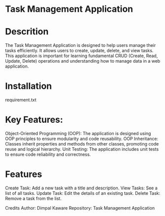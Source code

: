 # Task Management Application
# Descrition
The Task Management Application is designed to help users manage their tasks efficiently. It allows users to create, update, delete, and view tasks. This application is important for learning fundamental CRUD (Create, Read, Update, Delete) operations and understanding how to manage data in a web application.

# Installation
requirement.txt

# Key Features:
Object-Oriented Programming (OOP): The application is designed using OOP principles to ensure modularity and code reusability.
OOP Inheritance: Classes inherit properties and methods from other classes, promoting code reuse and logical hierarchy.
Unit Testing: The application includes unit tests to ensure code reliability and correctness.


# Features
Create Task: Add a new task with a title and description.
View Tasks: See a list of all tasks.
Update Task: Edit the details of an existing task.
Delete Task: Remove a task from the list.

Credits
Author: Dimpal Kaware
Repository: Task Management Application
